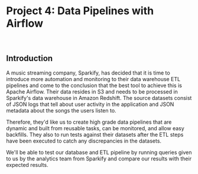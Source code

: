 # Project 4: Data Pipelines with Airflow

&nbsp;

## Introduction
A music streaming company, Sparkify, has decided that it is time to introduce more automation and monitoring to their data warehouse ETL pipelines and come to the conclusion that the best tool to achieve this is Apache Airflow. Their data resides in S3 and needs to be processed in Sparkify's data warehouse in Amazon Redshift. The source datasets consist of JSON logs that tell about user activity in the application and JSON metadata about the songs the users listen to.


Therefore, they'd like us to create high grade data pipelines that are dynamic and built from reusable tasks, can be monitored, and allow easy backfills. They also to run tests against their datasets after the ETL steps have been executed to catch any discrepancies in the datasets.

We'll be able to test our database and ETL pipeline by running queries given to us by the analytics team from Sparkify and compare our results with their expected results. 

&nbsp;
